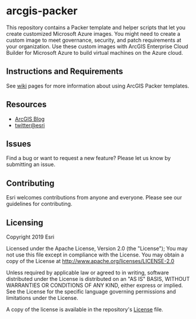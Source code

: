 # arcgis-packer

This repository contains a Packer template and helper scripts that let you create customized Microsoft Azure images. You might need to create a custom image to meet governance, security, and patch requirements at your organization. Use these custom images with ArcGIS Enterprise Cloud Builder for Microsoft Azure to build virtual machines on the Azure cloud.   

## Instructions and Requirements

See [wiki](https://github.com/Esri/arcgis-packer/wiki) pages for more information about using ArcGIS Packer templates.

## Resources
* [ArcGIS Blog](http://blogs.esri.com/esri/arcgis/)
* [twitter@esri](http://twitter.com/esri)

## Issues

Find a bug or want to request a new feature? Please let us know by submitting an issue.

## Contributing

Esri welcomes contributions from anyone and everyone. Please see our guidelines for contributing.

## Licensing

Copyright 2019 Esri

Licensed under the Apache License, Version 2.0 (the "License"); You may not use this file except in compliance with the License. You may obtain a copy of the License at http://www.apache.org/licenses/LICENSE-2.0

Unless required by applicable law or agreed to in writing, software distributed under the License is distributed on an "AS IS" BASIS, WITHOUT WARRANTIES OR CONDITIONS OF ANY KIND, either express or implied. See the License for the specific language governing permissions and limitations under the License.

A copy of the license is available in the repository's [License](LICENSE) file.
